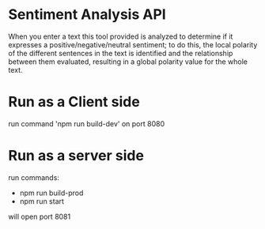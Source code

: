 # Sentiment Analysis API 

When you enter a text this tool provided is analyzed to determine if it expresses a positive/negative/neutral sentiment; to do this, the local polarity of the different sentences in the text is identified and the relationship between them evaluated, resulting in a global polarity value for the whole text.

# Run as a Client side

run command 'npm run build-dev' on port 8080

# Run as a server side

run commands:
- npm run build-prod
- npm run start

will open port 8081


